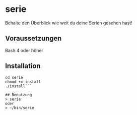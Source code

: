 # serie
Behalte den Überblick wie weit du deine Serien gesehen hast!

## Voraussetzungen
Bash 4 oder höher

## Installation
```git clone https://github.com/mfnalex/serie
cd serie
chmod +x install
./install```

## Benutzung
> serie
oder
> ~/bin/serie

